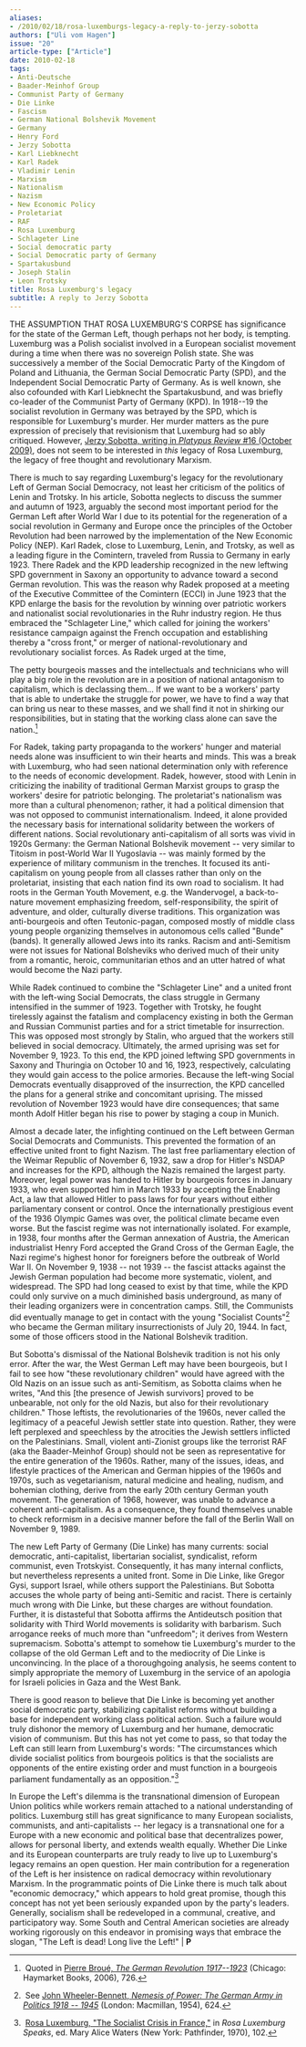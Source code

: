 ```yaml
---
aliases:
- /2010/02/18/rosa-luxemburgs-legacy-a-reply-to-jerzy-sobotta
authors: ["Uli vom Hagen"]
issue: "20"
article-type: ["Article"]
date: 2010-02-18
tags:
- Anti-Deutsche
- Baader-Meinhof Group
- Communist Party of Germany
- Die Linke
- Fascism
- German National Bolshevik Movement
- Germany
- Henry Ford
- Jerzy Sobotta
- Karl Liebknecht
- Karl Radek
- Vladimir Lenin
- Marxism
- Nationalism
- Nazism
- New Economic Policy
- Proletariat
- RAF
- Rosa Luxemburg
- Schlageter Line
- Social democratic party
- Social Democratic party of Germany
- Spartakusbund
- Joseph Stalin
- Leon Trotsky
title: Rosa Luxemburg's legacy
subtitle: A reply to Jerzy Sobotta
---
```


THE ASSUMPTION THAT ROSA LUXEMBURG'S CORPSE has significance for the state of the German Left, though perhaps not her body, is tempting. Luxemburg was a Polish socialist involved in a European socialist movement during a time when there was no sovereign Polish state. She was successively a member of the Social Democratic Party of the Kingdom of Poland and Lithuania, the German Social Democratic Party (SPD), and the Independent Social Democratic Party of Germany. As is well known, she also cofounded with Karl Liebknecht the Spartakusbund, and was briefly co-leader of the Communist Party of Germany (KPD). In 1918--19 the socialist revolution in Germany was betrayed by the SPD, which is responsible for Luxemburg's murder. Her murder matters as the pure expression of precisely that revisionism that Luxemburg had so ably critiqued. However, [Jerzy Sobotta, writing in *Platypus Review* #16 (October 2009)](/2009/10/10/rosa-luxemburgs-corpse/), does not seem to be interested in *this* legacy of Rosa Luxemburg, the legacy of free thought and revolutionary Marxism.

There is much to say regarding Luxemburg's legacy for the revolutionary Left of German Social Democracy, not least her criticism of the politics of Lenin and Trotsky. In his article, Sobotta neglects to discuss the summer and autumn of 1923, arguably the second most important period for the German Left after World War I due to its potential for the regeneration of a social revolution in Germany and Europe once the principles of the October Revolution had been narrowed by the implementation of the New Economic Policy (NEP). Karl Radek, close to Luxemburg, Lenin, and Trotsky, as well as a leading figure in the Comintern, traveled from Russia to Germany in early 1923. There Radek and the KPD leadership recognized in the new leftwing SPD government in Saxony an opportunity to advance toward a second German revolution. This was the reason why Radek proposed at a meeting of the Executive Committee of the Comintern (ECCI) in June 1923 that the KPD enlarge the basis for the revolution by winning over patriotic workers and nationalist social revolutionaries in the Ruhr industry region. He thus embraced the "Schlageter Line," which called for joining the workers' resistance campaign against the French occupation and establishing thereby a "cross front," or merger of national-revolutionary and revolutionary socialist forces. As Radek urged at the time,

The petty bourgeois masses and the intellectuals and technicians who will play a big role in the revolution are in a position of national antagonism to capitalism, which is declassing them... If we want to be a workers' party that is able to undertake the struggle for power, we have to find a way that can bring us near to these masses, and we shall find it not in shirking our responsibilities, but in stating that the working class alone can save the nation.[^1]

For Radek, taking party propaganda to the workers' hunger and material needs alone was insufficient to win their hearts and minds. This was a break with Luxemburg, who had seen national determination only with reference to the needs of economic development. Radek, however, stood with Lenin in criticizing the inability of traditional German Marxist groups to grasp the workers' desire for patriotic belonging. The proletariat's nationalism was more than a cultural phenomenon; rather, it had a political dimension that was not opposed to communist internationalism. Indeed, it alone provided the necessary basis for international solidarity between the workers of different nations. Social revolutionary anti-capitalism of all sorts was vivid in 1920s Germany: the German National Bolshevik movement -- very similar to Titoism in post-World War II Yugoslavia -- was mainly formed by the experience of military communism in the trenches. It focused its anti-capitalism on young people from all classes rather than only on the proletariat, insisting that each nation find its own road to socialism. It had roots in the German Youth Movement, e.g. the Wandervogel, a back-to-nature movement emphasizing freedom, self-responsibility, the spirit of adventure, and older, culturally diverse traditions. This organization was anti-bourgeois and often Teutonic-pagan, composed mostly of middle class young people organizing themselves in autonomous cells called "Bunde" (bands). It generally allowed Jews into its ranks. Racism and anti-Semitism were not issues for National Bolsheviks who derived much of their unity from a romantic, heroic, communitarian ethos and an utter hatred of what would become the Nazi party.

While Radek continued to combine the "Schlageter Line" and a united front with the left-wing Social Democrats, the class struggle in Germany intensified in the summer of 1923. Together with Trotsky, he fought tirelessly against the fatalism and complacency existing in both the German and Russian Communist parties and for a strict timetable for insurrection. This was opposed most strongly by Stalin, who argued that the workers still believed in social democracy. Ultimately, the armed uprising was set for November 9, 1923. To this end, the KPD joined leftwing SPD governments in Saxony and Thuringia on October 10 and 16, 1923, respectively, calculating they would gain access to the police armories. Because the left-wing Social Democrats eventually disapproved of the insurrection, the KPD cancelled the plans for a general strike and concomitant uprising. The missed revolution of November 1923 would have dire consequences; that same month Adolf Hitler began his rise to power by staging a coup in Munich.

Almost a decade later, the infighting continued on the Left between German Social Democrats and Communists. This prevented the formation of an effective united front to fight Nazism. The last free parliamentary election of the Weimar Republic of November 6, 1932, saw a drop for Hitler's NSDAP and increases for the KPD, although the Nazis remained the largest party. Moreover, legal power was handed to Hitler by bourgeois forces in January 1933, who even supported him in March 1933 by accepting the Enabling Act, a law that allowed Hitler to pass laws for four years without either parliamentary consent or control. Once the internationally prestigious event of the 1936 Olympic Games was over, the political climate became even worse. But the fascist regime was not internationally isolated. For example, in 1938, four months after the German annexation of Austria, the American industrialist Henry Ford accepted the Grand Cross of the German Eagle, the Nazi regime's highest honor for foreigners before the outbreak of World War II. On November 9, 1938 -- not 1939 -- the fascist attacks against the Jewish German population had become more systematic, violent, and widespread. The SPD had long ceased to exist by that time, while the KPD could only survive on a much diminished basis underground, as many of their leading organizers were in concentration camps. Still, the Communists did eventually manage to get in contact with the young "Socialist Counts"[^2] who became the German military insurrectionists of July 20, 1944. In fact, some of those officers stood in the National Bolshevik tradition.

But Sobotta's dismissal of the National Bolshevik tradition is not his only error. After the war, the West German Left may have been bourgeois, but I fail to see how "these revolutionary children" would have agreed with the Old Nazis on an issue such as anti-Semitism, as Sobotta claims when he writes, "And this [the presence of Jewish survivors] proved to be unbearable, not only for the old Nazis, but also for their revolutionary children." Those leftists, the revolutionaries of the 1960s, never called the legitimacy of a peaceful Jewish settler state into question. Rather, they were left perplexed and speechless by the atrocities the Jewish settlers inflicted on the Palestinians. Small, violent anti-Zionist groups like the terrorist RAF (aka the Baader-Meinhof Group) should not be seen as representative for the entire generation of the 1960s. Rather, many of the issues, ideas, and lifestyle practices of the American and German hippies of the 1960s and 1970s, such as vegetarianism, natural medicine and healing, nudism, and bohemian clothing, derive from the early 20th century German youth movement. The generation of 1968, however, was unable to advance a coherent anti-capitalism. As a consequence, they found themselves unable to check reformism in a decisive manner before the fall of the Berlin Wall on November 9, 1989.

The new Left Party of Germany (Die Linke) has many currents: social democratic, anti-capitalist, libertarian socialist, syndicalist, reform communist, even Trotskyist. Consequently, it has many internal conflicts, but nevertheless represents a united front. Some in Die Linke, like Gregor Gysi, support Israel, while others support the Palestinians. But Sobotta accuses the whole party of being anti-Semitic and racist. There is certainly much wrong with Die Linke, but these charges are without foundation. Further, it is distasteful that Sobotta affirms the Antideutsch position that solidarity with Third World movements is solidarity with barbarism. Such arrogance reeks of much more than "unfreedom"; it derives from Western supremacism. Sobotta's attempt to somehow tie Luxemburg's murder to the collapse of the old German Left and to the mediocrity of Die Linke is unconvincing. In the place of a thoroughgoing analysis, he seems content to simply appropriate the memory of Luxemburg in the service of an apologia for Israeli policies in Gaza and the West Bank.

There is good reason to believe that Die Linke is becoming yet another social democratic party, stabilizing capitalist reforms without building a base for independent working class political action. Such a failure would truly dishonor the memory of Luxemburg and her humane, democratic vision of communism. But this has not yet come to pass, so that today the Left can still learn from Luxemburg's words: "The circumstances which divide socialist politics from bourgeois politics is that the socialists are opponents of the entire existing order and must function in a bourgeois parliament fundamentally as an opposition."­[^3]

In Europe the Left's dilemma is the transnational dimension of European Union politics while workers remain attached to a national understanding of politics. Luxemburg still has great significance to many European socialists, communists, and anti-capitalists -- her legacy is a transnational one for a Europe with a new economic and political base that decentralizes power, allows for personal liberty, and extends wealth equally. Whether Die Linke and its European counterparts are truly ready to live up to Luxemburg's legacy remains an open question. Her main contribution for a regeneration of the Left is her insistence on radical democracy within revolutionary Marxism. In the programmatic points of Die Linke there is much talk about "economic democracy," which appears to hold great promise, though this concept has not yet been seriously expanded upon by the party's leaders. Generally, socialism shall be redeveloped in a communal, creative, and participatory way. Some South and Central American societies are already working rigorously on this endeavor in promising ways that embrace the slogan, "The Left is dead! Long live the Left!" | **P**


[^1]: Quoted in [Pierre Broué, *The German Revolution 1917--1923*](http://books.google.com/books?id=R-qkwPz5TwgC&printsec=frontcover&dq=Pierre+Brou%C3%A9,+The+German+Revolution+1917%E2%80%931923&source=bl&ots=qeB051YP_9&sig=EO9m5CWuhmcKBVhnty5btov4oHY&hl=en&ei=yHqNS-WgI5_4MOuN2W0&sa=X&oi=book_result&ct=result&resnum=1&ved=0CAYQ6AEwAA#v=onepage&q=&f=false) (Chicago: Haymarket Books, 2006), 726.

[^2]: See [John Wheeler-Bennett, *Nemesis of Power: The German Army in Politics 1918 -- 1945*](http://www.amazon.com/nemesis-power-German-politics-1918-1945/dp/B0006DGQRM) (London: Macmillan, 1954), 624.

[^3]: [Rosa Luxemburg, "The Socialist Crisis in France,"](http://www.marxists.org/archive/luxemburg/1901/socialist-crisis-france/index.htm) in *Rosa Luxemburg Speaks*, ed. Mary Alice Waters (New York: Pathfinder, 1970), 102.
